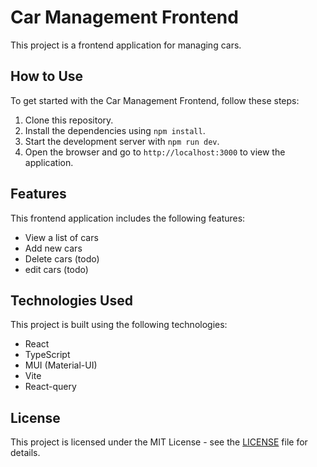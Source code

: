 # Car Management Frontend

This project is a frontend application for managing cars.


## How to Use

To get started with the Car Management Frontend, follow these steps:

1. Clone this repository.
2. Install the dependencies using `npm install`.
3. Start the development server with `npm run dev`.
4. Open the browser and go to `http://localhost:3000` to view the application.

## Features

This frontend application includes the following features:

- View a list of cars
- Add new cars
- Delete cars (todo)
- edit cars (todo)

## Technologies Used

This project is built using the following technologies:

- React
- TypeScript
- MUI (Material-UI)
- Vite
- React-query

## License

This project is licensed under the MIT License - see the [LICENSE](LICENSE) file for details.
